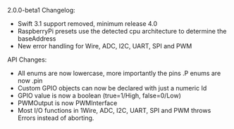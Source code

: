 2.0.0-beta1 Changelog:
* Swift 3.1 support removed, minimum release 4.0
* RaspberryPi presets use the detected cpu architecture to determine the baseAddress
* New error handling for Wire, ADC, I2C, UART, SPI and PWM

API Changes:
* All enums are now lowercase, more importantly the pins .P<n> enums are now .pin<n>
* Custom GPIO objects can now be declared with just a numeric Id
* GPIO value is now a boolean (true=1/High, false=0/Low)
* PWMOutput is now PWMInterface
* Most I/O functions in 1Wire, ADC, I2C, UART, SPI and PWM throws Errors instead of aborting.

